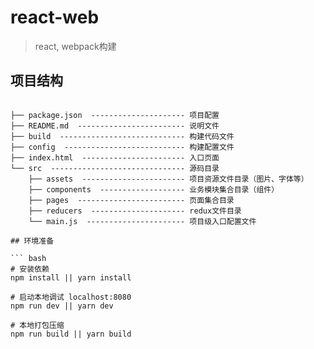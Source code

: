 # react-web

> react, webpack构建

## 项目结构 ##

``` 

├── package.json  --------------------- 项目配置
├── README.md  ------------------------ 说明文件
├── build  ---------------------------- 构建代码文件
├── config  --------------------------- 构建配置文件
├── index.html  ----------------------- 入口页面
└── src  ------------------------------ 源码目录
    ├── assets  ----------------------- 项目资源文件目录（图片、字体等）
    ├── components  ------------------- 业务模块集合目录（组件）
    ├── pages  ------------------------ 页面集合目录
    ├── reducers  --------------------- redux文件目录
    └── main.js  ---------------------- 项目级入口配置文件

## 环境准备

``` bash
# 安装依赖
npm install || yarn install

# 启动本地调试 localhost:8080
npm run dev || yarn dev

# 本地打包压缩
npm run build || yarn build
